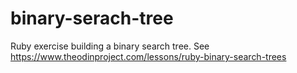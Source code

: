 # binary-serach-tree
Ruby exercise building a binary search tree. See https://www.theodinproject.com/lessons/ruby-binary-search-trees
